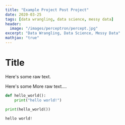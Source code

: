 ```yaml
---
title: "Example Project Post Project"
date: 2020-03-25
tags: [data wrangling, data science, messy data]
header:
  image: "/images/perceptron/percept.jpg"
excerpt: "Data Wrangling, Data Science, Messy Data"
mathjax: "true"
---
```


# Title

Here's some raw text.

Here's some More raw text....


```python
def hello_world():
    print("hello world!")
    
print(hello_world())
```


```python
hello world!
```
